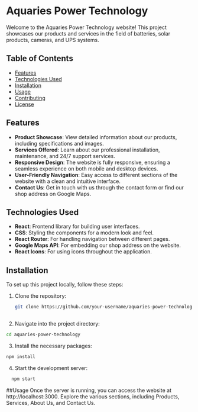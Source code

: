 # Aquaries Power Technology

Welcome to the Aquaries Power Technology website! This project showcases our products and services in the field of batteries, solar products, cameras, and UPS systems.

## Table of Contents

- [Features](#features)
- [Technologies Used](#technologies-used)
- [Installation](#installation)
- [Usage](#usage)
- [Contributing](#contributing)
- [License](#license)

## Features

- **Product Showcase**: View detailed information about our products, including specifications and images.
- **Services Offered**: Learn about our professional installation, maintenance, and 24/7 support services.
- **Responsive Design**: The website is fully responsive, ensuring a seamless experience on both mobile and desktop devices.
- **User-Friendly Navigation**: Easy access to different sections of the website with a clean and intuitive interface.
- **Contact Us**: Get in touch with us through the contact form or find our shop address on Google Maps.

## Technologies Used

- **React**: Frontend library for building user interfaces.
- **CSS**: Styling the components for a modern look and feel.
- **React Router**: For handling navigation between different pages.
- **Google Maps API**: For embedding our shop address on the website.
- **React Icons**: For using icons throughout the application.

## Installation

To set up this project locally, follow these steps:

1. Clone the repository:
   ```bash
   git clone https://github.com/your-username/aquaries-power-technology.git
  
2. Navigate into the project directory:
  ```bash
  cd aquaries-power-technology
  ```
3. Install the necessary packages:
  ```bash
  npm install
  ```
4. Start the development server:
```bash
  npm start
  ```
##Usage
Once the server is running, you can access the website at http://localhost:3000. Explore the various sections, including Products, Services, About Us, and Contact Us.



